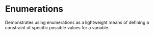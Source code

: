 ﻿# Enumerations

Demonstrates using enumerations as a lightweight means of defining a constraint
of specific possible values for a variable.